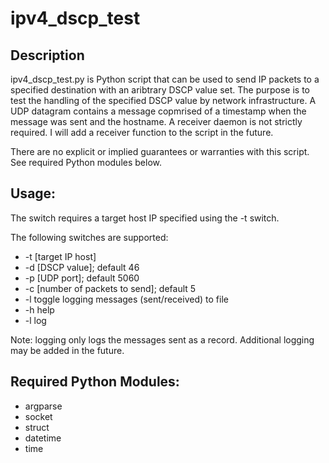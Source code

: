 # ipv4_dscp_test

## Description
ipv4_dscp_test.py is Python script that can be used to send IP packets to a specified destination with an aribtrary DSCP value set.
The purpose is to test the handling of the specified DSCP value by network infrastructure.
A UDP datagram contains a message copmrised of a timestamp when the message was sent and the hostname.
A receiver daemon is not strictly required. I will add a receiver function to the script in the future.

There are no explicit or implied guarantees or warranties with this script. See required Python modules below.

## Usage:
The switch requires a target host IP specified using the -t switch.

The following switches are supported:
- -t [target IP host]
- -d [DSCP value]; default 46
- -p [UDP port]; default 5060
- -c [number of packets to send]; default 5
- -l toggle logging messages (sent/received) to file
- -h help
- -l log

Note: logging only logs the messages sent as a record. Additional logging may be added in the future.

## Required Python Modules:
- argparse
- socket
- struct
- datetime
- time
